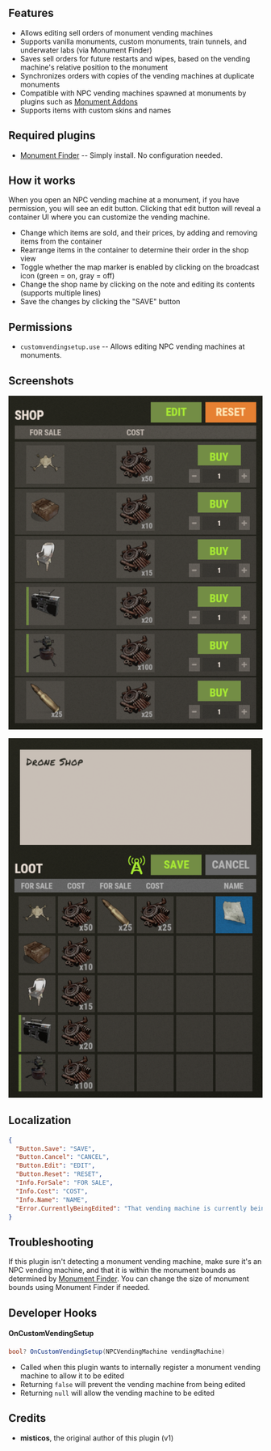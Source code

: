 ## Features

- Allows editing sell orders of monument vending machines
- Supports vanilla monuments, custom monuments, train tunnels, and underwater labs (via Monument Finder)
- Saves sell orders for future restarts and wipes, based on the vending machine's relative position to the monument
- Synchronizes orders with copies of the vending machines at duplicate monuments
- Compatible with NPC vending machines spawned at monuments by plugins such as [Monument Addons](https://umod.org/plugins/monument-addons)
- Supports items with custom skins and names

## Required plugins

- [Monument Finder](https://umod.org/plugins/monument-finder) -- Simply install. No configuration needed.

## How it works

When you open an NPC vending machine at a monument, if you have permission, you will see an edit button. Clicking that edit button will reveal a container UI where you can customize the vending machine.

- Change which items are sold, and their prices, by adding and removing items from the container
- Rearrange items in the container to determine their order in the shop view
- Toggle whether the map marker is enabled by clicking on the broadcast icon (green = on, gray = off)
- Change the shop name by clicking on the note and editing its contents (supports multiple lines)
- Save the changes by clicking the "SAVE" button

## Permissions

- `customvendingsetup.use` -- Allows editing NPC vending machines at monuments.

## Screenshots

![](https://raw.githubusercontent.com/WheteThunger/CustomVendingSetup/master/ShopView.png)

![](https://raw.githubusercontent.com/WheteThunger/CustomVendingSetup/master/ContainerView.png)

## Localization

```json
{
  "Button.Save": "SAVE",
  "Button.Cancel": "CANCEL",
  "Button.Edit": "EDIT",
  "Button.Reset": "RESET",
  "Info.ForSale": "FOR SALE",
  "Info.Cost": "COST",
  "Info.Name": "NAME",
  "Error.CurrentlyBeingEdited": "That vending machine is currently being edited by {0}."
}
```

## Troubleshooting

If this plugin isn't detecting a monument vending machine, make sure it's an NPC vending machine, and that it is within the monument bounds as determined by [Monument Finder](https://umod.org/plugins/monument-finder). You can change the size of monument bounds using Monument Finder if needed.

## Developer Hooks

#### OnCustomVendingSetup

```csharp
bool? OnCustomVendingSetup(NPCVendingMachine vendingMachine)
```

- Called when this plugin wants to internally register a monument vending machine to allow it to be edited
- Returning `false` will prevent the vending machine from being edited
- Returning `null` will allow the vending machine to be edited

## Credits

- **misticos**, the original author of this plugin (v1)
